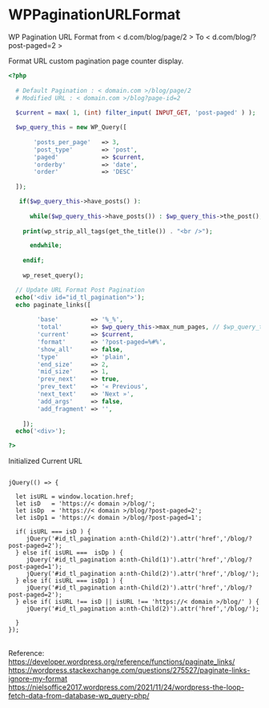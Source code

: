 # WPPaginationURLFormat
WP Pagination URL Format from < d.com/blog/page/2 > To < d.com/blog/?post-paged=2 >

Format URL custom pagination page counter display. 

```PHP
<?php 
  
  # Default Pagination : < domain.com >/blog/page/2
  # Modified URL : < domain.com >/blog?page-id=2
  
  $current = max( 1, (int) filter_input( INPUT_GET, 'post-paged' ) );

  $wp_query_this = new WP_Query([
  
       'posts_per_page'   => 3,
       'post_type'        => 'post',
       'paged'            => $current,
       'orderby'          => 'date',
       'order'            => 'DESC'
  
  ]);

   if($wp_query_this->have_posts() ): 
			
      while($wp_query_this->have_posts()) : $wp_query_this->the_post();
					   
	print(wp_strip_all_tags(get_the_title()) . "<br />"); 

      endwhile;
      
    endif; 
	 
    wp_reset_query();

  // Update URL Format Post Pagination 
  echo('<div id="id_tl_pagination">');
  echo paginate_links([
  
        'base'         => '%_%',
        'total'        => $wp_query_this->max_num_pages, // $wp_query_this base on parent query !
        'current'      => $current,
        'format'       => '?post-paged=%#%',
        'show_all'     => false,
        'type'         => 'plain',
        'end_size'     => 2,
        'mid_size'     => 1,
        'prev_next'    => true,
        'prev_text'    => '« Previous',
        'next_text'    => 'Next »',
        'add_args'     => false,
        'add_fragment' => '',
	
    ]);
  echo('<div>');

?>
```

Initialized Current URL

```JS

jQuery(() => {
			
  let isURL = window.location.href;
  let isD   = 'https://< domain >/blog/';
  let isDp  = 'https://< domain >/blog/?post-paged=2';
  let isDp1 = 'https://< domain >/blog/?post-paged=1';	
	
  if( isURL === isD ) {
     jQuery('#id_tl_pagination a:nth-Child(2)').attr('href','/blog/?post-paged=2');  
  } else if( isURL ===  isDp ) {
     jQuery('#id_tl_pagination a:nth-Child(1)').attr('href','/blog/?post-paged=1'); 
     jQuery('#id_tl_pagination a:nth-Child(2)').attr('href','/blog/'); 
  } else if( isURL === isDp1 ) {
     jQuery('#id_tl_pagination a:nth-Child(2)').attr('href','/blog/?post-paged=2');   
  } else if( isURL !== isD || isURL !== 'https://< domain >/blog/' ) {
     jQuery('#id_tl_pagination a:nth-Child(2)').attr('href','/blog/'); 
	   
  } 
});
```

<br /> Reference: 
<br /> https://developer.wordpress.org/reference/functions/paginate_links/
<br /> https://wordpress.stackexchange.com/questions/275527/paginate-links-ignore-my-format
<br /> https://nielsoffice2017.wordpress.com/2021/11/24/wordpress-the-loop-fetch-data-from-database-wp_query-php/
